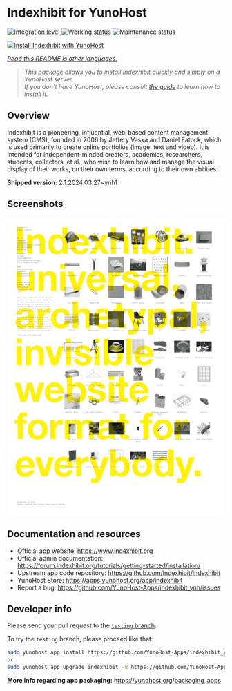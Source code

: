 <!--
N.B.: This README was automatically generated by <https://github.com/YunoHost/apps/tree/master/tools/readme_generator>
It shall NOT be edited by hand.
-->

# Indexhibit for YunoHost

[![Integration level](https://dash.yunohost.org/integration/indexhibit.svg)](https://dash.yunohost.org/appci/app/indexhibit) ![Working status](https://ci-apps.yunohost.org/ci/badges/indexhibit.status.svg) ![Maintenance status](https://ci-apps.yunohost.org/ci/badges/indexhibit.maintain.svg)

[![Install Indexhibit with YunoHost](https://install-app.yunohost.org/install-with-yunohost.svg)](https://install-app.yunohost.org/?app=indexhibit)

*[Read this README is other languages.](./ALL_README.md)*

> *This package allows you to install Indexhibit quickly and simply on a YunoHost server.*  
> *If you don't have YunoHost, please consult [the guide](https://yunohost.org/install) to learn how to install it.*

## Overview

Indexhibit is a pioneering, influential, web-based content management system (CMS), founded in 2006 by Jeffery Vaska and Daniel Eatock, which is used primarily to create online portfolios (image, text and video).
It is intended for independent-minded creators, academics, researchers, students, collectors, et al., who wish to learn how and manage the visual display of their works, on their own terms, according to their own abilities.


**Shipped version:** 2.1.2024.03.27~ynh1

## Screenshots

![Screenshot of Indexhibit](./doc/screenshots/146_indexhibit.png)

## Documentation and resources

- Official app website: <https://www.indexhibit.org>
- Official admin documentation: <https://forum.indexhibit.org/tutorials/getting-started/installation/>
- Upstream app code repository: <https://github.com/Indexhibit/indexhibit>
- YunoHost Store: <https://apps.yunohost.org/app/indexhibit>
- Report a bug: <https://github.com/YunoHost-Apps/indexhibit_ynh/issues>

## Developer info

Please send your pull request to the [`testing` branch](https://github.com/YunoHost-Apps/indexhibit_ynh/tree/testing).

To try the `testing` branch, please proceed like that:

```bash
sudo yunohost app install https://github.com/YunoHost-Apps/indexhibit_ynh/tree/testing --debug
or
sudo yunohost app upgrade indexhibit -u https://github.com/YunoHost-Apps/indexhibit_ynh/tree/testing --debug
```

**More info regarding app packaging:** <https://yunohost.org/packaging_apps>
